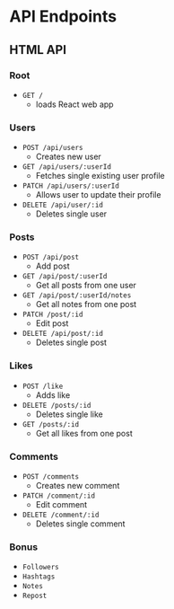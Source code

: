 # API Endpoints

## HTML API

### Root
* `GET /`
  * loads React web app


### Users
* `POST /api/users`
  * Creates new user
* `GET /api/users/:userId`
  * Fetches single existing user profile
* `PATCH /api/users/:userId`
  * Allows user to update their profile
* `DELETE /api/user/:id`
  * Deletes single user

### Posts
* `POST /api/post`
  * Add post
* `GET /api/post/:userId`
  * Get all posts from one user
* `GET /api/post/:userId/notes`
  * Get all notes from one post
* `PATCH /post/:id`
  * Edit post
* `DELETE /api/post/:id`
  * Deletes single post

### Likes
* `POST /like`
  * Adds like
* `DELETE /posts/:id`
  * Deletes single like
* `GET /posts/:id`
  * Get all likes from one post

### Comments
* `POST /comments`
  * Creates new comment
* `PATCH /comment/:id`
    * Edit comment
* `DELETE /comment/:id`
    * Deletes single comment

### Bonus
* `Followers`
* `Hashtags`
* `Notes`
* `Repost`
